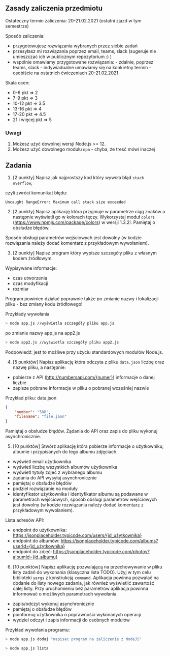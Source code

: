 ## Zasady zaliczenia przedmiotu

Ostateczny termin zaliczenia: 20-21.02.2021 (ostatni zjazd w tym semestrze)

Sposób zaliczenia:
- przygotowujesz rozwiązania wybranych przez siebie zadań
- przesyłasz mi rozwiązania poprzez email, teams, slack (sugeruje nie umieszczać ich w publicznym repozytorium :) )
- wspólnie omawiamy przygotowane rozwiązania:
		- zdalnie, poprzez teams, slack - indywiadualne umawiamy się na konkretny termin
		- osobiście na ostatnich ćwiczeniach 20-21.02.2021

Skala ocen:
- 0-6 pkt => 2
- 7-9 pkt => 3
- 10-12 pkt => 3.5
- 13-16 pkt => 4
- 17-20 pkt => 4.5
- 21 i więcej pkt => 5

### **Uwagi**
1. Możesz użyć dowolnej wersji Node.js >= 12.
2. Możesz użyć dowolnego modułu `npm` - chyba, że treść mówi inaczej

## Zadania

1. [2 punkty] Napisz jak najprostszy kod który wywoła błąd `stack overflow`,

czyli zwróci komunikat błędu:

```
Uncaught RangeError: Maximum call stack size exceeded
```

2. [2 punkty] Napisz aplikację która przyjmuje w parametrze ciąg znaków a następnie wyświetli go w kolorach tęczy. Wykorzystaj moduł `colors` (https://www.npmjs.com/package/colors) w wersji 1.3.2!. Pamiętaj o obsłudze błędów.

Sposób obsługi parametrów wejściowych jest dowolny (w kodzie rozwiązania należy dodać komentarz z przykładowym wywołaniem).


3. [2 punkty] Napisz program który wypisze szczegóły pliku z własnym kodem źródłowym.

Wypisywane informacje:
- czas utworzenia
- czas modyfikacji
- rozmiar

Program powinien działać poprawnie także po zmianie nazwy i lokalizacji pliku - bez zmiany kodu źródłowego!

Przykłady wywołania
```bash
> node app.js //wyświetla szczegóły pliku app.js
```
po zmianie nazwy app.js na app2.js
```bash
> node app2.js //wyświetla szczegóły pliku app2.js
```
Podpowiedź: jest to możliwe przy użyciu standardowych modułów Node.js.

4. [5 punktów] Napisz aplikację która odczyta z pliku `data.json` liczbę oraz nazwę pliku, a następnie:
- pobierze z API (http://numbersapi.com/{numer}) informacje o danej liczbie 
- zapisze pobrane informacje w pliku o pobranej wcześniej nazwie

Przykład pliku: data.json
``` JSON
{
    "number": "588",
    "filename": "file.jaon"
}
```

Pamiętaj o obsłudze błędów. Żądania do API oraz zapis do pliku wykonuj asynchronicznie.

5. [10 punktów] Stwórz aplikację która pobierze informacje o użytkowniku, albumie i przypisanych do tego albumu zdjęciach.
- wyświetl email użytkownika
- wyświetl liczbę wszystkich albumów użytkownika
- wyświetl tytuły zdjeć z wybranego albumu
- żądania do API wysyłaj asynchronicznie
- pamiętaj o obsłudze błędów
- podziel rozwiązanie na moduły
- identyfikator użytkownika i identyfikator albumu są podawane w parametrach wejściowych, sposób obsługi parametrów wejściowych jest dowolny (w kodzie rozwiązania należy dodać komentarz z przykładowym wywołaniem).

Lista adresów API:
- endpoint do użytkownika: https://jsonplaceholder.typicode.com/users/{id_użytkownika}
- endpoint do albumów: https://jsonplaceholder.typicode.com/albums?userId={id_użytkownika}
- endpoint do zdjęć: https://jsonplaceholder.typicode.com/photos?albumId={id_albumu}

6. [10 punktów] Napisz aplikację pozwalającą na przechowywanie w pliku listy zadań do wykonania (klasyczna lista TODO). Użyj w tym celu biblioteki `yargs` z konstrukcją `command`. Aplikacja powinna pozwalać na dodanie do listy nowego zadania, jak również wyświetlić zawartość całej listy. Przy uruchomieniu bez parametrów aplikacja powinna informować o możliwych parametrach wywołania.

- zapis/odczyt wykonuj asynchronicznie
- pamiętaj o obsłudze błędów
- poinformuj użytkownika o poprawności wykonanych operacji
- wydziel odczyt i zapis informacji do osobnych modułów


Przykład wywołania programu:
```bash
> node app.js dodaj "napisac program na zaliczenie z NodeJS"
```

```bash
> node app.js lista
```
